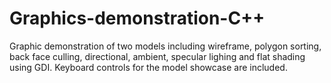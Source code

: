 # Graphics-demonstration-C++
Graphic demonstration of two models including wireframe, polygon sorting, back face culling, directional, ambient, specular lighing and flat shading using GDI. Keyboard controls for the model showcase are included.
